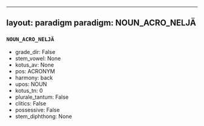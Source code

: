 
---
layout: paradigm
paradigm: NOUN_ACRO_NELJÄ
---
### ` NOUN_ACRO_NELJÄ `


* grade_dir: False
* stem_vowel: None
* kotus_av: None
* pos: ACRONYM
* harmony: back
* upos: NOUN
* kotus_tn: 0
* plurale_tantum: False
* clitics: False
* possessive: False
* stem_diphthong: None
